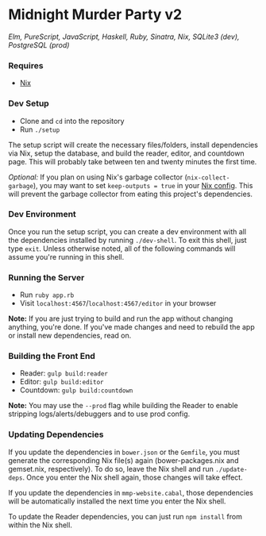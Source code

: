 # Midnight Murder Party v2
_Elm, PureScript, JavaScript, Haskell, Ruby, Sinatra, Nix, SQLite3 (dev), PostgreSQL (prod)_

### Requires
- [Nix](https://nixos.org/nix/download.html)

### Dev Setup
- Clone and `cd` into the repository
- Run `./setup`

The setup script will create the necessary files/folders, install dependencies via Nix, setup the database, and build the reader, editor, and countdown page. This will probably take between ten and twenty minutes the first time.

_Optional:_ If you plan on using Nix's garbage collector (`nix-collect-garbage`), you may want to set `keep-outputs = true` in your [Nix config](https://nixos.org/nix/manual/#ch-files). This will prevent the garbage collector from eating this project's dependencies. 

### Dev Environment

Once you run the setup script, you can create a dev environment with all the dependencies installed by running `./dev-shell`. To exit this shell, just type `exit`. Unless otherwise noted, all of the following commands will assume you're running in this shell.

### Running the Server
- Run `ruby app.rb`
- Visit `localhost:4567`/`localhost:4567/editor` in your browser

**Note:** If you are just trying to build and run the app without changing anything, you're done. If you've made changes and need to rebuild the app or install new dependencies, read on.

### Building the Front End
- Reader: `gulp build:reader`
- Editor: `gulp build:editor`
- Countdown: `gulp build:countdown`

**Note:** You may use the `--prod` flag while building the Reader to enable stripping logs/alerts/debuggers and to use prod config.

### Updating Dependencies

If you update the dependencies in `bower.json` or the `Gemfile`, you must generate the corresponding Nix file(s) again (bower-packages.nix and gemset.nix, respectively). To do so, leave the Nix shell and run `./update-deps`. Once you enter the Nix shell again, those changes will take effect.

If you update the dependencies in `mmp-website.cabal`, those dependencies will be automatically installed the next time you enter the Nix shell.

To update the Reader dependencies, you can just run `npm install` from within the Nix shell.

